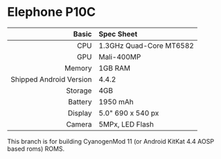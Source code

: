 Elephone P10C
==============


Basic   | Spec Sheet
-------:|:-------------------------
CPU     | 1.3GHz Quad-Core MT6582
GPU     | Mali-400MP
Memory  | 1GB RAM
Shipped Android Version | 4.4.2
Storage | 4GB
Battery | 1950 mAh
Display | 5.0" 690 x 540 px
Camera  | 5MPx, LED Flash

This branch is for building CyanogenMod 11 (or Android KitKat 4.4 AOSP based roms) ROMS.